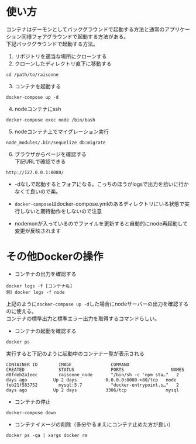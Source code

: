 # 使い方

コンテナはデーモンとしてバックグラウンドで起動する方法と通常のアプリケーション同様フォアグラウンドで起動する方法がある。  
下記バックグラウンドで起動する方法。  

1. リポジトリを適当な場所にクローンする
2. クローンしたディレクトリ直下に移動する
```
cd /path/to/raisonne
```
3. コンテナを起動する
```
docker-compose up -d
```
4. nodeコンテナにssh
```
docker-compose exec node /bin/bash
```
5. nodeコンテナ上でマイグレーション実行
```
node_modules/.bin/sequelize db:migrate
```
6. ブラウザからページを確認する  
下記URLで確認できる
```
http://127.0.0.1:8080/
```


- -dなしで起動するとフォアになる。こっちのほうがlogsで出力を拾いに行かなくて良いので楽。

- ```docker-compose```はdocker-compose.ymlのあるディレクトリにいる状態で実行しないと期待動作をしないので注意

- nodemonが入っているのでファイルを更新すると自動的にnode再起動して変更が反映されます

# その他Dockerの操作

- コンテナの出力を確認する
```
docker logs -f [コンテナ名]
例）docker logs -f node
```
上記のように```docker-compose up -d```した場合にnodeサーバーの出力を確認するのに使える。  
コンテナの標準出力と標準エラー出力を取得するコマンドらしい。

- コンテナの起動を確認する  
```
docker ps
```
実行すると下記のように起動中のコンテナ一覧が表示される
```
CONTAINER ID        IMAGE               COMMAND                  CREATED             STATUS              PORTS                  NAMES
d8fdeb2a1eec        raisonne_node       "/bin/sh -c 'npm sta…"   2 days ago          Up 2 days           0.0.0.0:8080->80/tcp   node
feb21f583752        mysql:5.7           "docker-entrypoint.s…"   2 days ago          Up 2 days           3306/tcp               mysql
```

- コンテナの停止
```
docker-compose down
```

- コンテナイメージの削除（多分やるまえにコンテナ止めた方が良い）
```
docker ps -qa | xargs docker rm
```

